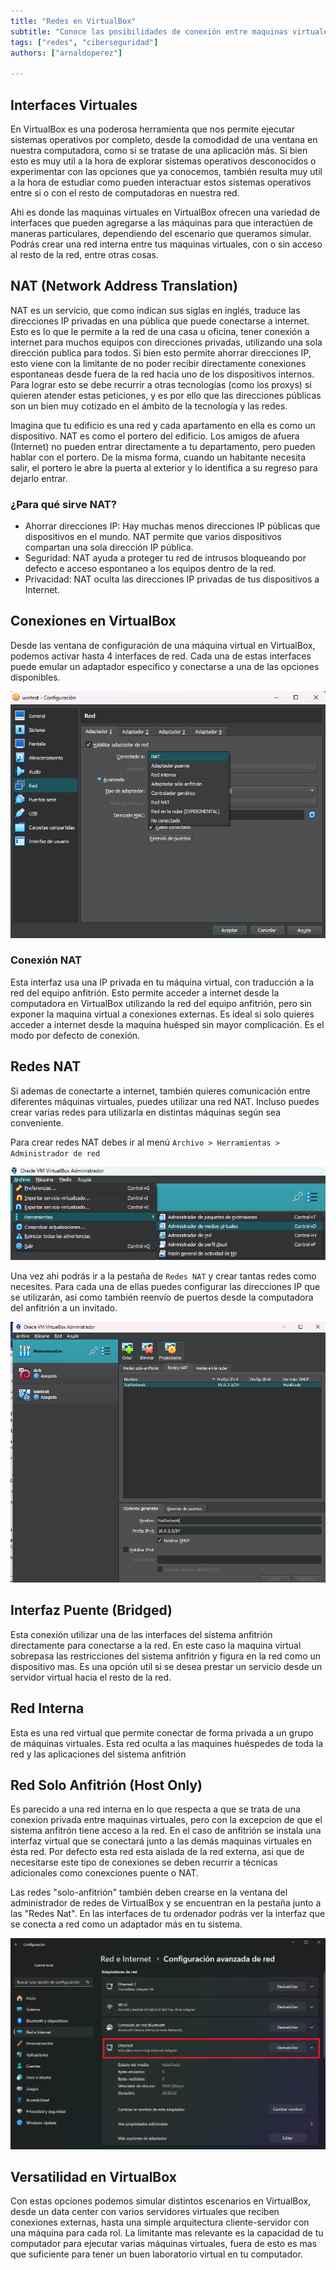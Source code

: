 ```yaml
---
title: "Redes en VirtualBox"
subtitle: "Conoce las posibilidades de conexión entre maquinas virtuales en VirtualBox y descubre opciones para experimentar en distintos escenarios"
tags: ["redes", "ciberseguridad"]
authors: ["arnaldoperez"]

---
```


## Interfaces Virtuales

En VirtualBox es una poderosa herramienta que nos permite ejecutar sistemas operativos por completo, desde la comodidad de una ventana en nuestra computadora, como si se tratase de una aplicación más. Si bien esto es muy util a la hora de explorar sistemas operativos desconocidos o experimentar con las opciones que ya conocemos, también resulta muy util a la hora de estudiar como pueden interactuar estos sistemas operativos entre si o con el resto de computadoras en nuestra red.

Ahi es donde las maquinas virtuales en VirtualBox ofrecen una variedad de interfaces que pueden agregarse a las máquinas para que interactúen de maneras particulares, dependiendo del escenario que queramos simular. Podrás crear una red interna entre tus maquinas virtuales, con o sin acceso al resto de la red, entre otras cosas.

## NAT (Network Address Translation)

NAT es un servicio, que como indican sus siglas en inglés, traduce las direcciones IP privadas en una pública que puede conectarse a internet. Esto es lo que le permite a la red de una casa u oficina, tener conexión a internet para muchos equipos con direcciones privadas, utilizando una sola dirección publica para todos. Si bien esto permite ahorrar direcciones IP, esto viene con la limitante de no poder recibir directamente conexiones espontaneas desde fuera de la red hacia uno de los dispositivos internos. Para lograr esto se debe recurrir a otras tecnologías (como los proxys) si quieren atender estas peticiones, y es por ello que las direcciones públicas son un bien muy cotizado en el ámbito de la tecnología y las redes.

Imagina que tu edificio es una red y cada apartamento en ella es como un dispositivo. NAT es como el portero del edificio. Los amigos de afuera (Internet) no pueden entrar directamente a tu departamento, pero pueden hablar con el portero. De la misma forma, cuando un habitante necesita salir, el portero le abre la puerta al exterior y lo identifica a su regreso para dejarlo entrar.

### ¿Para qué sirve NAT?

- Ahorrar direcciones IP: Hay muchas menos direcciones IP públicas que dispositivos en el mundo. NAT permite que varios dispositivos compartan una sola dirección IP pública.
- Seguridad: NAT ayuda a proteger tu red de intrusos bloqueando por defecto e acceso espontaneo a los equipos dentro de la red.
- Privacidad: NAT oculta las direcciones IP privadas de tus dispositivos a Internet.


## Conexiones en VirtualBox

Desde las ventana de configuración de una máquina virtual en VirtualBox, podemos activar hasta 4 interfaces de red. Cada una de estas interfaces puede emular un adaptador especifico y conectarse a una de las opciones disponibles.

![Interfaces de red de maquinas virtuales VirtualBox](../assets/vbox-network-interfaces.png)

### Conexión NAT

Esta interfaz usa una IP privada en tu máquina virtual, con traducción a la red del equipo anfitrión. Esto permite acceder a internet desde la computadora en VirtualBox utilizando la red del equipo anfitrión, pero sin exponer la maquina virtual a conexiones externas. Es ideal si solo quieres acceder a internet desde la maquina huésped sin mayor complicación. Es el modo por defecto de conexión.

## Redes NAT

Si ademas de conectarte a internet, también quieres comunicación entre diferentes máquinas virtuales, puedes utilizar una red NAT. Incluso puedes crear varias redes para utilizarla en distintas máquinas según sea conveniente.

Para crear redes NAT debes ir al menú `Archivo > Herramientas > Administrador de red`

![Menú administrador de red en VirtualBox](../assets/vb-menu-virtual-media.png)

Una vez ahi podrás ir a la pestaña de `Redes NAT` y crear tantas redes como necesites. Para cada una de ellas puedes configurar las direcciones IP que se utilizarán, asi como también reenvío de puertos desde la computadora del anfitrión a un invitado.

![Administrador de redes en VirtualBox](../assets/vbox-network-manager.png)

## Interfaz Puente (Bridged)

Esta conexión utilizar una de las interfaces del sistema anfitrión directamente para conectarse a la red. En este caso la maquina virtual sobrepasa las restricciones del sistema anfitrión y figura en la red como un dispositivo mas. Es una opción util si se desea prestar un servicio desde un servidor virtual hacia el resto de la red.

## Red Interna

Esta es una red virtual que permite conectar de forma privada a un grupo de máquinas virtuales. Esta red oculta a las maquines huéspedes de toda la red y las aplicaciones del sistema anfitrión

## Red Solo Anfitrión (Host Only)

Es parecido a una red interna en lo que respecta a que se trata de una conexion privada entre maquinas virtuales, pero con la excepcion de que el sistema anfitrón tiene acceso a la red. En el caso de anfitrión se instala una interfaz virtual que se conectará junto a las demás maquinas virtuales en ésta red. Por defecto esta red esta aislada de la red externa, asi que de necesitarse este tipo de conexiones se deben recurrir a técnicas adicionales como conexciones puente o NAT.

Las redes "solo-anfitrión" también deben crearse en la ventana del administrador de redes de VirtualBox y se encuentran en la pestaña junto a las "Redes Nat". En las interfaces de tu ordenador podrás ver la interfaz que se conecta a red como un adaptador más en tu sistema.

![Adaptador solo-anfitrion de VirtualBox](../assets/vbox-host-only-network-adapter.png)

## Versatilidad en VirtualBox

Con estas opciones podemos simular distintos escenarios en VirtualBox, desde un data center con varios servidores virtuales que reciben conexiones externas, hasta una simple arquitectura cliente-servidor con una máquina para cada rol. La limitante mas relevante es la capacidad de tu computador para ejecutar varias máquinas virtuales, fuera de esto es mas que suficiente para tener un buen laboratorio virtual en tu computador.
